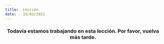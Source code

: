 ```yaml
---
title:  Lección
date:   19/01/2021
---
```


### <center>Todavía estamos trabajando en esta lección. Por favor, vuelva más tarde.</center>